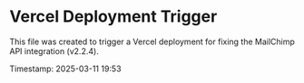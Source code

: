 # Vercel Deployment Trigger

This file was created to trigger a Vercel deployment for fixing the MailChimp API integration (v2.2.4).

Timestamp: 2025-03-11 19:53
